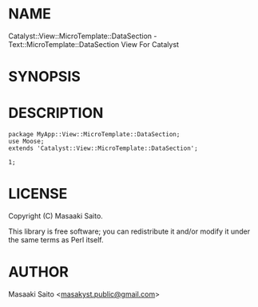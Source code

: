 # NAME

Catalyst::View::MicroTemplate::DataSection - Text::MicroTemplate::DataSection View For Catalyst

# SYNOPSIS

# DESCRIPTION

    package MyApp::View::MicroTemplate::DataSection;
    use Moose;
    extends 'Catalyst::View::MicroTemplate::DataSection';

    1;

# LICENSE

Copyright (C) Masaaki Saito.

This library is free software; you can redistribute it and/or modify
it under the same terms as Perl itself.

# AUTHOR

Masaaki Saito &lt;masakyst.public@gmail.com>
